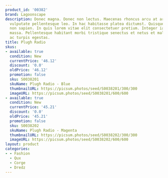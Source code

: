 ```yaml
---
product_id: '00382'
brand: Lagoonscape
description: Donec magna. Donec non lectus. Maecenas rhoncus arcu at arcu. Mauris
  vulputate pellentesque leo. In hac habitasse platea dictumst. Quisque gravida ipsum
  non sapien. In quis lorem vitae elit consectetuer pretium. Integer iaculis lacinia
  massa. Pellentesque habitant morbi tristique senectus et netus et malesuada fames
  ac turpis egestas.
title: Plugh Radio
skus:
- available: true
  condition: New
  currentPrice: '46.12'
  discount: '0.0'
  oldPrice: '46.12'
  promotion: false
  sku: S0038201
  skuName: Plugh Radio - Blue
  thumbnailURL: https://picsum.photos/seed/S0038201/300/300
  imageURL: https://picsum.photos/seed/S0038201/600/600
- available: true
  condition: New
  currentPrice: '45.21'
  discount: '0.0'
  oldPrice: '45.21'
  promotion: false
  sku: S0038202
  skuName: Plugh Radio - Magenta
  thumbnailURL: https://picsum.photos/seed/S0038202/300/300
  imageURL: https://picsum.photos/seed/S0038202/600/600
layout: product
categories:
- - Fashion
  - Qux
  - Corge
  - Dredz
---
```


